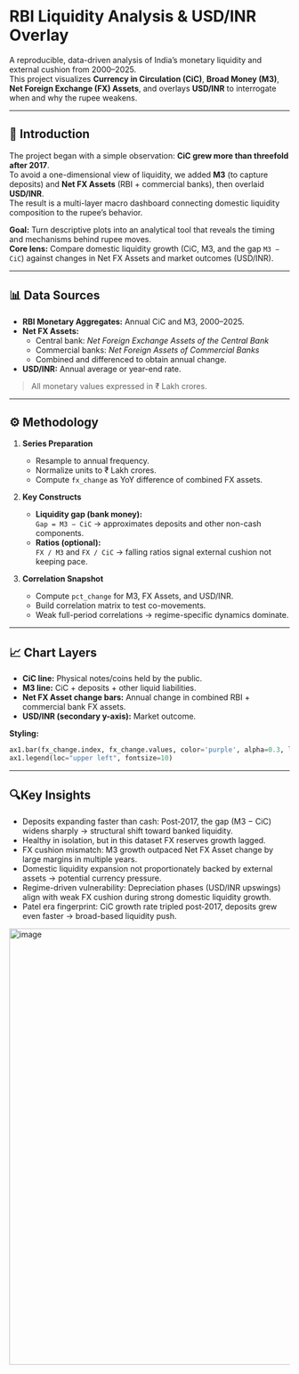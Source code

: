 # RBI Liquidity Analysis & USD/INR Overlay

A reproducible, data-driven analysis of India’s monetary liquidity and external cushion from 2000–2025.  
This project visualizes **Currency in Circulation (CiC)**, **Broad Money (M3)**, **Net Foreign Exchange (FX) Assets**, and overlays **USD/INR** to interrogate when and why the rupee weakens.

---

## 📌 Introduction

The project began with a simple observation: **CiC grew more than threefold after 2017**.  
To avoid a one-dimensional view of liquidity, we added **M3** (to capture deposits) and **Net FX Assets** (RBI + commercial banks), then overlaid **USD/INR**.  
The result is a multi-layer macro dashboard connecting domestic liquidity composition to the rupee’s behavior.

**Goal:** Turn descriptive plots into an analytical tool that reveals the timing and mechanisms behind rupee moves.  
**Core lens:** Compare domestic liquidity growth (CiC, M3, and the gap `M3 − CiC`) against changes in Net FX Assets and market outcomes (USD/INR).

---

## 📊 Data Sources

- **RBI Monetary Aggregates:** Annual CiC and M3, 2000–2025.
- **Net FX Assets:**
  - Central bank: *Net Foreign Exchange Assets of the Central Bank*
  - Commercial banks: *Net Foreign Assets of Commercial Banks*
  - Combined and differenced to obtain annual change.
- **USD/INR:** Annual average or year-end rate.

> All monetary values expressed in ₹ Lakh crores.

---

## ⚙️ Methodology

1. **Series Preparation**
   - Resample to annual frequency.
   - Normalize units to ₹ Lakh crores.
   - Compute `fx_change` as YoY difference of combined FX assets.

2. **Key Constructs**
   - **Liquidity gap (bank money):**  
     `Gap = M3 − CiC` → approximates deposits and other non-cash components.
   - **Ratios (optional):**  
     `FX / M3` and `FX / CiC` → falling ratios signal external cushion not keeping pace.

3. **Correlation Snapshot**
   - Compute `pct_change` for M3, FX Assets, and USD/INR.
   - Build correlation matrix to test co-movements.
   - Weak full-period correlations → regime-specific dynamics dominate.

---

## 📈 Chart Layers

- **CiC line:** Physical notes/coins held by the public.
- **M3 line:** CiC + deposits + other liquid liabilities.
- **Net FX Asset change bars:** Annual change in combined RBI + commercial bank FX assets.
- **USD/INR (secondary y-axis):** Market outcome.

**Styling:**
```python
ax1.bar(fx_change.index, fx_change.values, color='purple', alpha=0.3, label='Net FX Asset Change')
ax1.legend(loc="upper left", fontsize=10)
```
---

## 🔍Key Insights

- Deposits expanding faster than cash:
Post‑2017, the gap (M3 − CiC) widens sharply → structural shift toward banked liquidity.
- Healthy in isolation, but in this dataset FX reserves growth lagged.
- FX cushion mismatch:
M3 growth outpaced Net FX Asset change by large margins in multiple years.
- Domestic liquidity expansion not proportionately backed by external assets → potential currency pressure.
- Regime-driven vulnerability:
Depreciation phases (USD/INR upswings) align with weak FX cushion during strong domestic liquidity growth.
- Patel era fingerprint:
CiC growth rate tripled post‑2017, deposits grew even faster → broad-based liquidity push.

<img width="1241" height="784" alt="image" src="https://github.com/user-attachments/assets/541af988-0ac0-455f-ae1c-7603924316ab" />

